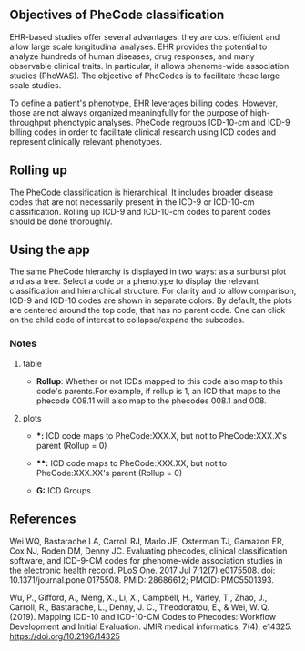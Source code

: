 ## Objectives of PheCode classification

EHR-based studies offer several advantages: they are cost efficient and allow large scale longitudinal analyses. EHR provides the potential to analyze hundreds of human diseases, drug responses, and many observable clinical traits. In particular, it allows phenome-wide association studies (PheWAS). The objective of PheCodes is to facilitate these large scale studies.


To define a patient's phenotype, EHR leverages billing codes. However, those are not always organized meaningfully for the purpose of high-throughput phenotypic analyses. PheCode regroups ICD-10-cm and ICD-9 billing codes in order to facilitate clinical research using ICD codes and represent clinically relevant phenotypes.



## Rolling up

The PheCode classification is hierarchical. It includes broader disease codes that are not necessarily present in the ICD-9 or ICD-10-cm classification. Rolling up ICD-9 and ICD-10-cm codes to parent codes should be done thoroughly.



## Using the app

The same PheCode hierarchy is displayed in two ways: as a sunburst plot and as a tree. Select a code or a phenotype to display the relevant classification and hierarchical structure. For clarity and to allow comparison, ICD-9 and ICD-10 codes are shown in separate colors. By default, the plots are centered around the top code, that has no parent code. One can click on the child code of interest to collapse/expand the subcodes.


### Notes

1. table

    - **Rollup**: Whether or not ICDs mapped to this code also map to this code's parents.For example, if rollup is 1, an ICD that maps to the phecode 008.11 will also map to the phecodes 008.1 and 008.

2. plots

    - **\*:** ICD code maps to PheCode:XXX.X, but not to PheCode:XXX.X's parent (Rollup = 0)
    
    - **\*\*:** ICD code maps to PheCode:XXX.XX, but not to PheCode:XXX.XX's parent (Rollup = 0)
    
    - **G:** ICD Groups.




## References

Wei WQ, Bastarache LA, Carroll RJ, Marlo JE, Osterman TJ, Gamazon ER, Cox NJ, Roden DM, Denny JC. Evaluating phecodes, clinical classification software, and ICD-9-CM codes for phenome-wide association studies in the electronic health record. PLoS One. 2017 Jul 7;12(7):e0175508. doi: 10.1371/journal.pone.0175508. PMID: 28686612; PMCID: PMC5501393.


Wu, P., Gifford, A., Meng, X., Li, X., Campbell, H., Varley, T., Zhao, J., Carroll, R., Bastarache, L., Denny, J. C., Theodoratou, E., & Wei, W. Q. (2019). Mapping ICD-10 and ICD-10-CM Codes to Phecodes: Workflow Development and Initial Evaluation. JMIR medical informatics, 7(4), e14325. https://doi.org/10.2196/14325